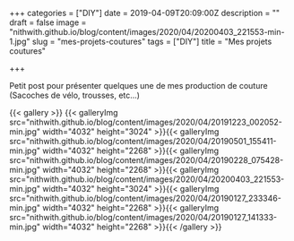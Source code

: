 +++
categories = ["DIY"]
date = 2019-04-09T20:09:00Z
description = ""
draft = false
image = "nithwith.github.io/blog/content/images/2020/04/20200403_221553-min-1.jpg"
slug = "mes-projets-coutures"
tags = ["DIY"]
title = "Mes projets coutures"

+++


Petit post pour présenter quelques une de mes production de couture (Sacoches de vélo, trousses, etc...)

{{< gallery >}}
{{< galleryImg  src="nithwith.github.io/blog/content/images/2020/04/20191223_002052-min.jpg" width="4032" height="3024" >}}{{< galleryImg  src="nithwith.github.io/blog/content/images/2020/04/20190501_155411-min.jpg" width="4032" height="2268" >}}{{< galleryImg  src="nithwith.github.io/blog/content/images/2020/04/20190228_075428-min.jpg" width="4032" height="2268" >}}{{< galleryImg  src="nithwith.github.io/blog/content/images/2020/04/20200403_221553-min.jpg" width="4032" height="3024" >}}{{< galleryImg  src="nithwith.github.io/blog/content/images/2020/04/20190127_233346-min.jpg" width="4032" height="2268" >}}{{< galleryImg  src="nithwith.github.io/blog/content/images/2020/04/20190127_141333-min.jpg" width="4032" height="2268" >}}{{< /gallery >}}



